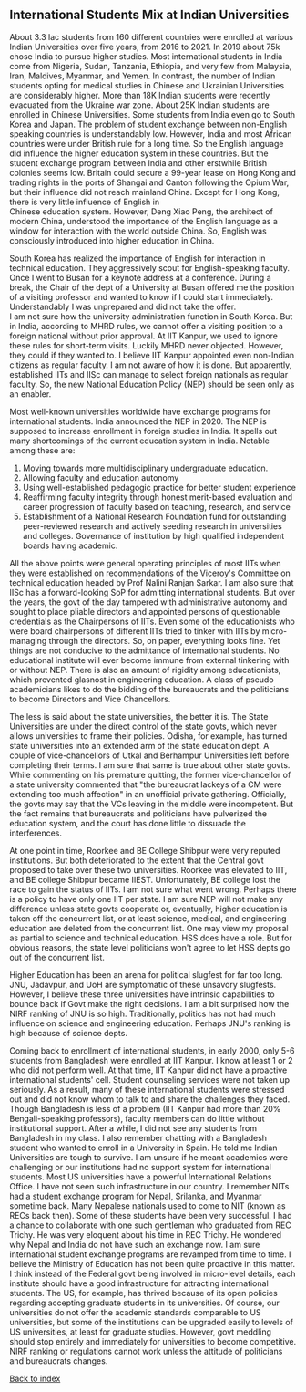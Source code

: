 ## International Students Mix at Indian Universities

About 3.3 lac students from 160 different countries were enrolled at various Indian Universities over five years, from 2016 to 2021. In 2019 about
75k chose India to pursue higher studies. Most international students in India come from Nigeria, Sudan, Tanzania, Ethiopia, and 
very few from Malaysia, Iran, Maldives, Myanmar, and Yemen. In contrast, the number of Indian students opting for medical studies in Chinese and 
Ukrainian Universities are considerably higher. More than 18K Indian students were recently evacuated from the Ukraine war zone. About 25K Indian 
students are enrolled in Chinese Universities. Some students from India even go to South Korea and Japan. The problem of student exchange between non-English 
speaking countries is understandably low. However, India and most African countries were under British rule for a long time. So the English language
did influence the higher education system in these countries. But the student exchange program between India and other erstwhile British colonies seems 
low. Britain could secure a 99-year lease on Hong Kong and trading rights in the ports of Shangai and Canton
following the Opium War, but their influence did not reach mainland China. Except for Hong Kong, there is very little influence of English in  
Chinese education system. However, Deng Xiao Peng, the architect of modern China, understood the importance of the English language as a window for
interaction with the world outside China. So, English was consciously introduced into higher education in China. 

South Korea has realized the importance of English for interaction in technical education. They aggressively scout for English-speaking faculty.
Once I went to Busan for a keynote address at a conference. During a break, the Chair of the dept of a University at Busan offered me 
the position of a visiting professor and wanted to know if I could start immediately. Understandably I was unprepared and did not take the offer.  
I am not sure how the university administration function in South Korea. But in India, according to MHRD rules, we cannot
offer a visiting position to a foreign national without prior approval. At IIT Kanpur, we used to ignore these rules for short-term visits. Luckily
MHRD never objected. However, they could if they wanted to. I believe IIT Kanpur appointed even non-Indian citizens as regular faculty.
I am not aware of how it is done. But apparently, established IITs and IISc can manage to select foreign nationals as regular faculty. So, the 
new National Education Policy (NEP) should be seen only as an enabler. 

Most well-known universities worldwide have exchange programs for international students.
India announced the NEP in 2020. The NEP is supposed to increase enrollment in foreign studies in India. It spells out many 
shortcomings of the current education system in India. Notable among these are:

1. Moving towards more multidisciplinary undergraduate education.
2. Allowing faculty and education autonomy
3. Using well-established pedagogic practice for better student experience
4. Reaffirming faculty integrity through honest merit-based evaluation and career progression of faculty based on teaching, research, and service
5. Establishment of a National Research Foundation fund for outstanding peer-reviewed research and actively seeding research in universities and colleges.
Governance of institution by high qualified independent boards having academic.

All the above points were general operating principles of most IITs when they were established on recommendations of the Viceroy's Committee on 
technical education headed by Prof Nalini Ranjan Sarkar. I am also sure that IISc has a forward-looking SoP for admitting international students.
But over the years, the govt of the day tampered with administrative autonomy and sought to place pliable directors and appointed persons of questionable 
credentials as the Chairpersons of IITs. Even some of the educationists who were board chairpersons of different IITs tried to tinker with IITs by
micro-managing through the directors. So, on paper, everything looks fine. Yet things are not conducive to the admittance of international students. No educational institute will ever become immune from external tinkering with or without NEP. There is also an amount of rigidity among educationists, which 
prevented glasnost in engineering education. A class of pseudo academicians likes to do the bidding of the bureaucrats and the politicians
to become Directors and Vice Chancellors. 

The less is said about the state universities, the better it is. The State Universities are under the direct 
control of the state govts, which never allows universities to frame their policies. Odisha, for example, has turned state universities into an extended 
arm of the state education dept.  A couple of vice-chancellors of Utkal and Berhampur Universities left before completing their terms. I am sure that same is 
true about other state govts. While commenting on his premature quitting, the former vice-chancellor of a state university commented that "the bureaucrat 
lackeys of a CM were extending too much affection" in an unofficial private gathering. Officially, the govts may say that the VCs leaving in the middle were
incompetent. But the fact remains that bureaucrats and politicians have pulverized the education system, and the court has done little to dissuade the
interferences. 

At one point in time, Roorkee and BE College Shibpur were very reputed institutions. But both deteriorated to the extent that the Central govt proposed to take 
over these two universities. Roorkee was elevated to IIT, and BE college Shibpur became IIEST. Unfortunately,
BE college lost the race to gain the status of IITs. I am not sure what went wrong. Perhaps there is a policy to have only one IIT per state. 
I am sure NEP will not make any difference unless state govts cooperate or, eventually, higher education is taken off the concurrent list, or
at least science, medical, and engineering education are deleted from the concurrent list. One may view my proposal as partial to science and technical 
education. HSS does have a role. But for obvious reasons, the state level politicians won't agree to let HSS depts go out of the concurrent list.

Higher Education has been an arena for political slugfest for far too long. JNU, Jadavpur, and UoH are symptomatic of these 
unsavory slugfests. However, I believe these three universities have intrinsic capabilities to bounce back if Govt make the right decisions.
I am a bit surprised how the NIRF ranking of JNU is so high. Traditionally, politics has not had much influence on science and engineering education. 
Perhaps JNU's ranking is high because of science depts.  

Coming back to enrollment of international students, in early 2000, only 5-6 students from Bangladesh were enrolled at IIT Kanpur. I know at least 1 or 2 who 
did not perform well. At that time, IIT Kanpur did not have a proactive international students' cell. Student counseling services were not taken up seriously.
As a result, many of these international students were stressed out and did not know whom to talk to and share the challenges they faced. Though Bangladesh
is less of a problem (IIT Kanpur had more than 20% Bengali-speaking professors),  faculty members can do little without institutional
support. After a while, I did not see any students from Bangladesh in my class. I also remember chatting with a Bangladesh student
who wanted to enroll in a University in Spain. He told me Indian Universities are tough to survive. I am unsure if he meant academics were challenging or
our institutions had no support system for international students. Most US universities have a powerful International Relations Office. I have not seen such
infrastructure in our country. I remember NITs had a student exchange program for Nepal, Srilanka, and Myanmar sometime back. Many Nepalese nationals used
to come to NIT (known as RECs back then). Some of these students have been very successful. I had a chance to collaborate with one such gentleman who 
graduated from REC Trichy. He was very eloquent about his time in REC Trichy. He wondered why Nepal and India do not have such an exchange now. 
I am sure international student exchange programs are revamped from time to time. I believe the Ministry of Education has not been quite proactive
in this matter. I think instead of the Federal govt being involved in micro-level details, each institute should have a good infrastructure for attracting
international students. The US, for example, has thrived because of its open policies regarding accepting graduate students in its universities. Of course, our
universities do not offer the academic standards comparable to US universities, but some of the institutions can be upgraded easily to levels of 
US universities, at least for graduate studies. However, govt meddling should stop entirely and immediately for universities to become competitive. NIRF 
ranking or regulations cannot work unless the attitude of politicians and bureaucrats changes. 

[Back to index](../index.md)
